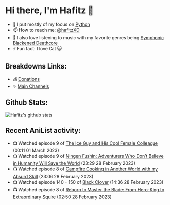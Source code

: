 # Hi there, I'm Hafitz 👋
- 🐍 I put mostly of my focus on [Python](https://python.org)
- 📫 How to reach me: [@hafitzXD](https://t.me/hafitzXD)
- 🎵 I also love listening to music with my favorite genres being [Symphonic Blackened Deathcore](https://youtu.be/qyYmS_iBcy4)
- ⚡ Fun fact: I love Cat 😺

## Breakdowns Links:
- 💰 [Donations](https://t.me/TheBreakdowns/2)
- ✨ [Main Channels](https://t.me/TheBreakdowns)

## Github Stats:
![Hafitz's github stats](https://github-readme-stats.vercel.app/api?username=breakdowns&show_icons=true&count_private=true&bg_color=00000000&text_color=777)

## Recent AniList activity:
<!-- ANILIST_ACTIVITY:start -->

-   📺 Watched episode 9 of [The Ice Guy and His Cool Female Colleague](https://anilist.co/anime/151252) (00:11 01 March 2023)
-   📺 Watched episode 9 of [Ningen Fushin: Adventurers Who Don’t Believe in Humanity Will Save the World](https://anilist.co/anime/137909) (23:29 28 February 2023)
-   📺 Watched episode 8 of [Campfire Cooking in Another World with my Absurd Skill](https://anilist.co/anime/156067) (23:06 28 February 2023)
-   📺 Watched episode 140 - 150 of [Black Clover](https://anilist.co/anime/97940) (14:36 28 February 2023)
-   📺 Watched episode 8 of [Reborn to Master the Blade: From Hero-King to Extraordinary Squire](https://anilist.co/anime/142193) (02:50 28 February 2023)

<!-- ANILIST_ACTIVITY:end -->
